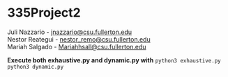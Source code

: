 # 335Project2
Juli Nazzario   - jnazzario@csu.fullerton.edu  
Nestor Reategui - nestor_remo@csu.fullerton.edu  
Mariah Salgado  - Mariahhsall@csu.fullerton.edu

**Execute both exhaustive.py and dynamic.py with**
`python3 exhaustive.py`
`python3 dynamic.py`


